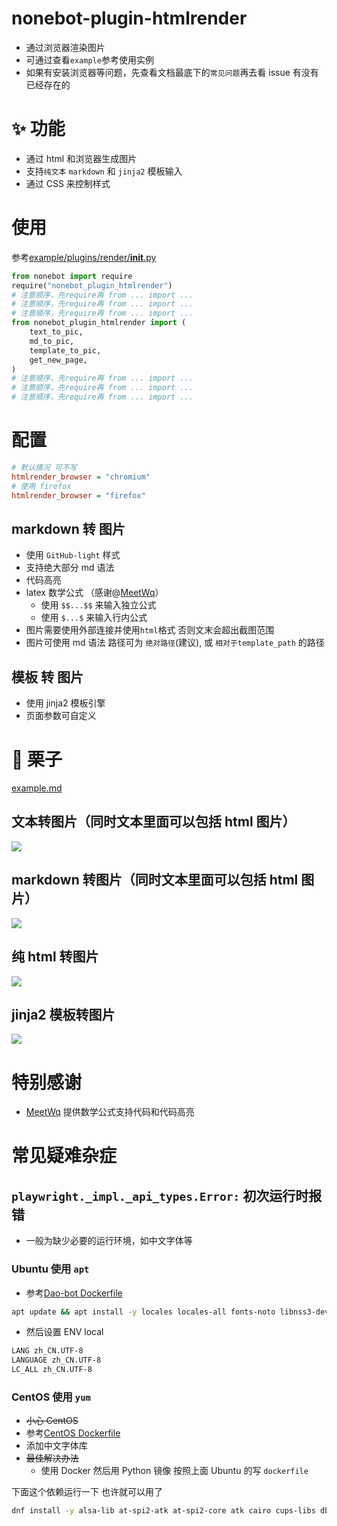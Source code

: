 # nonebot-plugin-htmlrender

- 通过浏览器渲染图片
- 可通过查看`example`参考使用实例
- 如果有安装浏览器等问题，先查看文档最底下的`常见问题`再去看 issue 有没有已经存在的

# ✨ 功能

- 通过 html 和浏览器生成图片
- 支持`纯文本` `markdown` 和 `jinja2` 模板输入
- 通过 CSS 来控制样式

# 使用

参考[example/plugins/render/**init**.py](example/plugins/render/__init__.py)

```py
from nonebot import require
require("nonebot_plugin_htmlrender")
# 注意顺序，先require再 from ... import ...
# 注意顺序，先require再 from ... import ...
# 注意顺序，先require再 from ... import ...
from nonebot_plugin_htmlrender import (
    text_to_pic,
    md_to_pic,
    template_to_pic,
    get_new_page,
)
# 注意顺序，先require再 from ... import ...
# 注意顺序，先require再 from ... import ...
# 注意顺序，先require再 from ... import ...
```

# 配置

```ini
# 默认情况 可不写
htmlrender_browser = "chromium"
# 使用 firefox
htmlrender_browser = "firefox"
```

## markdown 转 图片

- 使用 `GitHub-light` 样式
- 支持绝大部分 md 语法
- 代码高亮
- latex 数学公式 （感谢@[MeetWq](https://github.com/MeetWq)）
  - 使用 `$$...$$` 来输入独立公式
  - 使用 `$...$` 来输入行内公式
- 图片需要使用外部连接并使用`html`格式 否则文末会超出截图范围
- 图片可使用 md 语法 路径可为 `绝对路径`(建议), 或 `相对于template_path` 的路径

## 模板 转 图片

- 使用 jinja2 模板引擎
- 页面参数可自定义

# 🌰 栗子

[example.md](docs/example.md)

## 文本转图片（同时文本里面可以包括 html 图片）

![](docs/text2pic.png)

## markdown 转图片（同时文本里面可以包括 html 图片）

![](docs/md2pic.png)

## 纯 html 转图片

![](docs/html2pic.png)

## jinja2 模板转图片

![](docs/template2pic.png)

# 特别感谢

- [MeetWq](https://github.com/MeetWq) 提供数学公式支持代码和代码高亮

# 常见疑难杂症

## `playwright._impl._api_types.Error:` 初次运行时报错

- 一般为缺少必要的运行环境，如中文字体等

### Ubuntu 使用 `apt`

- 参考[Dao-bot Dockerfile](https://github.com/kexue-z/Dao-bot/blob/a7b35d6877b24b2bbd72039195bd1b3afebb5cf6/Dockerfile#L12-L15)

```sh
apt update && apt install -y locales locales-all fonts-noto libnss3-dev libxss1 libasound2 libxrandr2 libatk1.0-0 libgtk-3-0 libgbm-dev libxshmfence1
```

- 然后设置 ENV local

```sh
LANG zh_CN.UTF-8
LANGUAGE zh_CN.UTF-8
LC_ALL zh_CN.UTF-8
```

### CentOS 使用 `yum`

- ~~小心 CentOS~~
- 参考[CentOS Dockerfile](https://github.com/kumaraditya303/playwright-centos/blob/master/Dockerfile)
- 添加中文字体库
- ~~最佳解决办法~~
  - 使用 Docker 然后用 Python 镜像 按照上面 Ubuntu 的写 `dockerfile`

下面这个依赖运行一下 也许就可以用了

```sh
dnf install -y alsa-lib at-spi2-atk at-spi2-core atk cairo cups-libs dbus-libs expat flac-libs gdk-pixbuf2 glib2 glibc gtk3 libX11 libXcomposite libXdamage libXext libXfixes libXrandr libXtst libcanberra-gtk3 libdrm libgcc libstdc++ libxcb libxkbcommon libxshmfence libxslt mesa-libgbm nspr nss nss-util pango policycoreutils policycoreutils-python-utils zlib cairo-gobject centos-indexhtml dbus-glib fontconfig freetype gtk2 libXcursor libXi libXrender libXt liberation-fonts-common liberation-sans-fonts libffi mozilla-filesystem p11-kit-trust pipewire-libs harfbuzz-icu libglvnd-glx libglvnd-egl libnotify opus woff2 gstreamer1-plugins-base gstreamer1-plugins-bad-free openjpeg2 libwebp enchant libsecret hyphen libglvnd-gles
```
